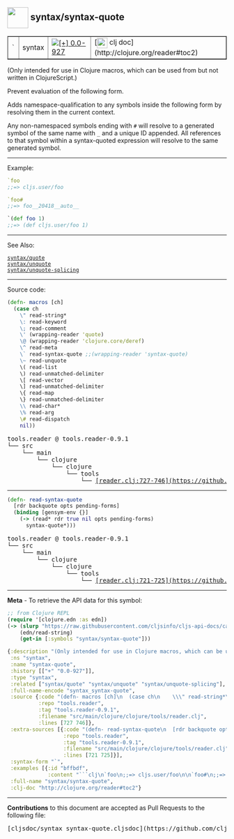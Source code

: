 ## <img width="48px" valign="middle" src="http://i.imgur.com/Hi20huC.png"> syntax/syntax-quote

 <table border="1">
<tr>
<td><samp>`</samp></td>
<td>syntax</td>
<td><a href="https://github.com/cljsinfo/cljs-api-docs/tree/0.0-927"><img valign="middle" alt="[+] 0.0-927" src="https://img.shields.io/badge/+-0.0--927-lightgrey.svg"></a> </td>
<td>
[<img height="24px" valign="middle" src="http://i.imgur.com/1GjPKvB.png"> clj doc](http://clojure.org/reader#toc2)
</td>
</tr>
</table>


(Only intended for use in Clojure macros, which can be used from but not
written in ClojureScript.)

Prevent evaluation of the following form.

Adds namespace-qualification to any symbols inside the following form by
resolving them in the current context.

Any non-namespaced symbols ending with `#` will resolve to a generated symbol
of the same name with `_` and a unique ID appended.  All references to that
symbol within a syntax-quoted expression will resolve to the same generated
symbol.

---

Example:

```clj
`foo
;;=> cljs.user/foo

`foo#
;;=> foo__20418__auto__

`(def foo 1)
;;=> (def cljs.user/foo 1)
```

---

See Also:

[`syntax/quote`](syntax_quote.md)<br>
[`syntax/unquote`](syntax_unquote.md)<br>
[`syntax/unquote-splicing`](syntax_unquote-splicing.md)<br>

---


Source code:

```clj
(defn- macros [ch]
  (case ch
    \" read-string*
    \: read-keyword
    \; read-comment
    \' (wrapping-reader 'quote)
    \@ (wrapping-reader 'clojure.core/deref)
    \^ read-meta
    \` read-syntax-quote ;;(wrapping-reader 'syntax-quote)
    \~ read-unquote
    \( read-list
    \) read-unmatched-delimiter
    \[ read-vector
    \] read-unmatched-delimiter
    \{ read-map
    \} read-unmatched-delimiter
    \\ read-char*
    \% read-arg
    \# read-dispatch
    nil))
```

 <pre>
tools.reader @ tools.reader-0.9.1
└── src
    └── main
        └── clojure
            └── clojure
                └── tools
                    └── <ins>[reader.clj:727-746](https://github.com/clojure/tools.reader/blob/tools.reader-0.9.1/src/main/clojure/clojure/tools/reader.clj#L727-L746)</ins>
</pre>


---

```clj
(defn- read-syntax-quote
  [rdr backquote opts pending-forms]
  (binding [gensym-env {}]
    (-> (read* rdr true nil opts pending-forms)
      syntax-quote*)))
```

 <pre>
tools.reader @ tools.reader-0.9.1
└── src
    └── main
        └── clojure
            └── clojure
                └── tools
                    └── <ins>[reader.clj:721-725](https://github.com/clojure/tools.reader/blob/tools.reader-0.9.1/src/main/clojure/clojure/tools/reader.clj#L721-L725)</ins>
</pre>

---

__Meta__ - To retrieve the API data for this symbol:

```clj
;; from Clojure REPL
(require '[clojure.edn :as edn])
(-> (slurp "https://raw.githubusercontent.com/cljsinfo/cljs-api-docs/catalog/cljs-api.edn")
    (edn/read-string)
    (get-in [:symbols "syntax/syntax-quote"]))
```

```clj
{:description "(Only intended for use in Clojure macros, which can be used from but not\nwritten in ClojureScript.)\n\nPrevent evaluation of the following form.\n\nAdds namespace-qualification to any symbols inside the following form by\nresolving them in the current context.\n\nAny non-namespaced symbols ending with `#` will resolve to a generated symbol\nof the same name with `_` and a unique ID appended.  All references to that\nsymbol within a syntax-quoted expression will resolve to the same generated\nsymbol.",
 :ns "syntax",
 :name "syntax-quote",
 :history [["+" "0.0-927"]],
 :type "syntax",
 :related ["syntax/quote" "syntax/unquote" "syntax/unquote-splicing"],
 :full-name-encode "syntax_syntax-quote",
 :source {:code "(defn- macros [ch]\n  (case ch\n    \\\" read-string*\n    \\: read-keyword\n    \\; read-comment\n    \\' (wrapping-reader 'quote)\n    \\@ (wrapping-reader 'clojure.core/deref)\n    \\^ read-meta\n    \\` read-syntax-quote ;;(wrapping-reader 'syntax-quote)\n    \\~ read-unquote\n    \\( read-list\n    \\) read-unmatched-delimiter\n    \\[ read-vector\n    \\] read-unmatched-delimiter\n    \\{ read-map\n    \\} read-unmatched-delimiter\n    \\\\ read-char*\n    \\% read-arg\n    \\# read-dispatch\n    nil))",
          :repo "tools.reader",
          :tag "tools.reader-0.9.1",
          :filename "src/main/clojure/clojure/tools/reader.clj",
          :lines [727 746]},
 :extra-sources [{:code "(defn- read-syntax-quote\n  [rdr backquote opts pending-forms]\n  (binding [gensym-env {}]\n    (-> (read* rdr true nil opts pending-forms)\n      syntax-quote*)))",
                  :repo "tools.reader",
                  :tag "tools.reader-0.9.1",
                  :filename "src/main/clojure/clojure/tools/reader.clj",
                  :lines [721 725]}],
 :syntax-form "`",
 :examples [{:id "bffbdf",
             :content "```clj\n`foo\n;;=> cljs.user/foo\n\n`foo#\n;;=> foo__20418__auto__\n\n`(def foo 1)\n;;=> (def cljs.user/foo 1)\n```"}],
 :full-name "syntax/syntax-quote",
 :clj-doc "http://clojure.org/reader#toc2"}

```

---

__Contributions__ to this document are accepted as Pull Requests to the following file:

 <pre>
[cljsdoc/syntax_syntax-quote.cljsdoc](https://github.com/cljsinfo/cljs-api-docs/blob/master/cljsdoc/syntax_syntax-quote.cljsdoc)
</pre>

